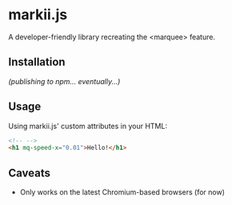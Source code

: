 # markii.js

A developer-friendly library recreating the &lt;marquee&gt; feature.

## Installation

_(publishing to npm... eventually...)_

## Usage

Using markii.js' custom attributes in your HTML:

```html
<!-- -->
<h1 mq-speed-x="0.01">Hello!</h1>
```

## Caveats

- Only works on the latest Chromium-based browsers (for now)
